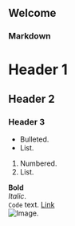 ## Welcome

### Markdown




# Header 1
## Header 2
### Header 3

- Bulleted. 
- List. 

1. Numbered. 
2. List. 

**Bold**   
_Italic_.  
`Code` text. 
[Link](url)   
![Image](src). 

